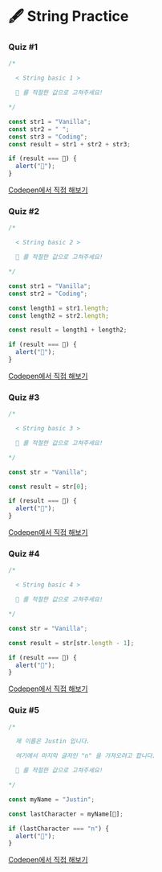 # 🖋  String Practice

### Quiz #1

```javascript
/*

  < String basic 1 >

  💬 를 적절한 값으로 고쳐주세요!

*/

const str1 = "Vanilla";
const str2 = " ";
const str3 = "Coding";
const result = str1 + str2 + str3;

if (result === 💬) {
  alert("🎉");
}
```

[Codepen에서 직접 해보기](https://codepen.io/vanillacoding/pen/88e0bdf914851f412144a77058feb8bc?editors=0010)



### Quiz #2

```javascript
/*

  < String basic 2 >

  💬 를 적절한 값으로 고쳐주세요!

*/

const str1 = "Vanilla";
const str2 = "Coding";

const length1 = str1.length;
const length2 = str2.length;

const result = length1 + length2;

if (result === 💬) {
  alert("🎉");
}
```

[Codepen에서 직접 해보기](https://codepen.io/vanillacoding/pen/1d7d78b2fc10c6b23ef5928a9dfac498?editors=0010)



### Quiz #3

```javascript
/*

  < String basic 3 >

  💬 를 적절한 값으로 고쳐주세요!

*/

const str = "Vanilla";

const result = str[0];

if (result === 💬) {
  alert("🎉");
}
```

[Codepen에서 직접 해보기](https://codepen.io/vanillacoding/pen/91b8cfb869c0d3fce19a4fd7ba41dd74?editors=0010)



### Quiz #4

```javascript
/*

  < String basic 4 >

  💬 를 적절한 값으로 고쳐주세요!

*/

const str = "Vanilla";

const result = str[str.length - 1];

if (result === 💬) {
  alert("🎉");
}
```

[Codepen에서 직접 해보기](https://codepen.io/vanillacoding/pen/2cc6e4a4b876224413291d13cb96f797?editors=0010)



### Quiz #5

```javascript
/*

  제 이름은 Justin 입니다.

  여기에서 마지막 글자인 "n" 을 가져오려고 합니다.

  💬 를 적절한 값으로 고쳐주세요!

*/

const myName = "Justin";

const lastCharacter = myName[💬];

if (lastCharacter === "n") {
  alert("🎉");
}

```

[Codepen에서 직접 해보기](https://codepen.io/vanillacoding/pen/0decb70b037c2d875132403bfe532907?editors=0010)



